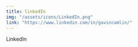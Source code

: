 ```yaml
---
title: linkedIn
img: "/assets/icons/LinkedIn.png"
link: "https://www.linkedin.com/in/gavincamlin/"
---
```

LinkedIn